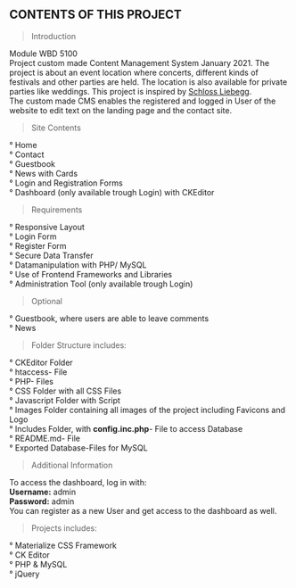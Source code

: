 CONTENTS OF THIS PROJECT
---------------------

> Introduction

Module WBD 5100 <br>
Project custom made Content Management System January 2021. 
The project is about an event location where concerts, different kinds of festivals and other parties are held. The location is also available for private parties like weddings. This project is inspired by <a href="https://www.schloss-liebegg.ch/">Schloss Liebegg</a>. <br>
The custom made CMS enables the registered and logged in User of the website to edit text on the landing page and the contact site.

 > Site Contents

° Home <br>
° Contact <br>
° Guestbook <br>
° News with Cards<br>
° Login and Registration Forms <br>
° Dashboard (only available trough Login) with CKEditor<br>

 > Requirements

° Responsive Layout <br>
° Login Form <br>
° Register Form <br>
° Secure Data Transfer <br>
° Datamanipulation with PHP/ MySQL <br>
° Use of Frontend Frameworks and Libraries <br>
° Administration Tool (only available trough Login)

 > Optional

 ° Guestbook, where users are able to leave comments <br>
 ° News <br>

> Folder Structure includes:

° CKEditor Folder <br>
° htaccess- File <br>
° PHP- Files <br>
° CSS Folder with all CSS Files<br>
° Javascript Folder with Script<br>
° Images Folder containing all images of the project including Favicons and Logo<br>
° Includes Folder, with <b>config.inc.php</b>- File to access Database<br>
° README.md- File<br>
° Exported Database-Files for MySQL<br>

> Additional Information

To access the dashboard, log in with: <br>
<b>Username:</b> admin <br>
<b>Password:</b> admin <br>
You can register as a new User and get access to the dashboard as well.<br>

> Projects includes:

° Materialize CSS Framework <br>
° CK Editor <br>
° PHP & MySQL <br>
° jQuery



